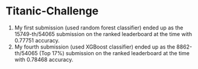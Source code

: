 # Titanic-Challenge
<ol>
  <li> My first submission (used random forest classifier) ended up as the 15749-th/54065 submission on the ranked leaderboard at the time with 0.77751 accuracy.
  <li> My fourth submission (used XGBoost classifier) ended up as the 8862-th/54065 (Top 17%) submission on the ranked leaderboard at the time with 0.78468 accuracy.
</ol>
